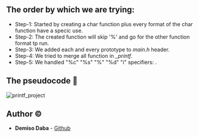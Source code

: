 ## The order by which we are trying:
* Step-1: Started by creating a char function plus every format of the char function have a specic use.
* Step-2: The created function will skip '%' and go for the other function format tp run.
* Step-3: We added each and every prototype to *main.h* header.
* Step-4: We tried to merge all function in *_printf*.
* Step-5: We handled "%c" "%s" "%" "%d" "i" specifiers: .

## The pseudocode :pencil:

![printf_project](https://user-images.githubusercontent.com/125874545/233801921-4d6e656a-36b2-4c97-8ef1-f91ab0e794e3.PNG)

## Author :copyright:

* **Demiso Daba** - [Github](https://github.com/DemisoDaba/)

